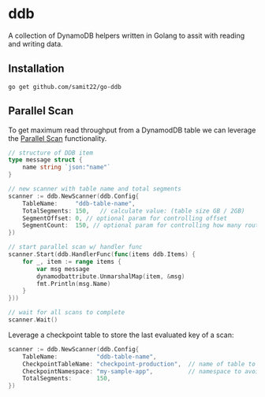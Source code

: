 # ddb

A collection of DynamoDB helpers written in Golang to assit with reading and writing data.

## Installation

```
go get github.com/samit22/go-ddb
```

## Parallel Scan

To get maximum read throughput from a DynamodDB table we can leverage the [Parallel Scan](http://docs.aws.amazon.com/amazondynamodb/latest/developerguide/QueryAndScan.html#QueryAndScanParallelScan) functionality.

```go
// structure of DDB item
type message struct {
    name string `json:"name"`
}

// new scanner with table name and total segments
scanner := ddb.NewScanner(ddb.Config{
    TableName:     "ddb-table-name",
    TotalSegments: 150,   // calculate value: (table size GB / 2GB)
    SegmentOffset: 0, // optional param for controlling offset
    SegmentCount:  150, // optional param for controlling how many routines get created
})

// start parallel scan w/ handler func
scanner.Start(ddb.HandlerFunc(func(items ddb.Items) {
    for _, item := range items {
        var msg message
        dynamodbattribute.UnmarshalMap(item, &msg)
        fmt.Println(msg.Name)
    }
}))

// wait for all scans to complete
scanner.Wait()
```

Leverage a checkpoint table to store the last evaluated key of a scan:

```go
scanner := ddb.NewScanner(ddb.Config{
    TableName:           "ddb-table-name",
    CheckpointTableName: "checkpoint-production",  // name of table to store last evaluated keys
    CheckpointNamespace: "my-sample-app",          // namespace to avoid collisions with other scripts
    TotalSegments:       150,
})
```

